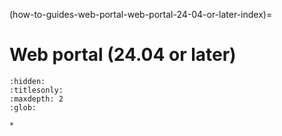 (how-to-guides-web-portal-web-portal-24-04-or-later-index)=
# Web portal (24.04 or later)

```{toctree}
:hidden:
:titlesonly:
:maxdepth: 2
:glob:

*
